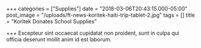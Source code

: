 +++
categories = ["Supplies"]
date = "2018-03-06T20:43:15.000-05:00"
post_image = "/uploads/ft-news-koritek-haiti-trip-tablet-2.jpg"
tags = []
title = "Koritek Donates School Supplies"

+++
Excepteur sint occaecat cupidatat non proident, sunt in culpa qui officia deserunt mollit anim id est laborum.